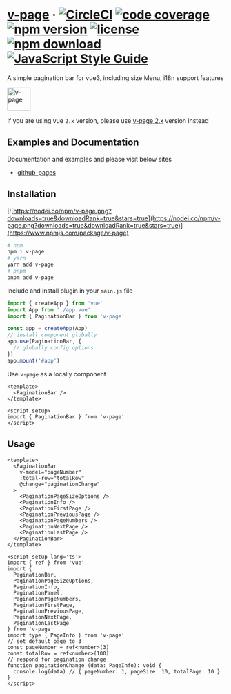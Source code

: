 # [v-page](https://terryz.github.io/vue/#/page) &middot; [![CircleCI](https://dl.circleci.com/status-badge/img/gh/TerryZ/v-page/tree/master.svg?style=svg)](https://dl.circleci.com/status-badge/redirect/gh/TerryZ/v-page/tree/master) [![code coverage](https://codecov.io/gh/TerryZ/v-page/branch/master/graph/badge.svg)](https://codecov.io/gh/TerryZ/v-page) [![npm version](https://img.shields.io/npm/v/v-page.svg)](https://www.npmjs.com/package/v-page) [![license](https://img.shields.io/badge/license-MIT-brightgreen.svg)](https://mit-license.org/) [![npm download](https://img.shields.io/npm/dy/v-page.svg)](https://www.npmjs.com/package/v-page) [![JavaScript Style Guide](https://img.shields.io/badge/code_style-standard-brightgreen.svg)](https://standardjs.com)

A simple pagination bar for vue3, including size Menu, i18n support features

<img src="https://terryz.github.io/image/v-page/v-page.png" alt="v-page" height="54px">

If you are using vue `2.x` version, please use [v-page 2.x](https://github.com/TerryZ/v-page/tree/dev-vue-2) version instead

<!-- ## Features

- Simple interface style
- I18n supported
- Modularization of Pagination bar features
-  -->

## Examples and Documentation

Documentation and examples and please visit below sites

- [github-pages](https://terryz.github.io/docs-vue3/page/)

## Installation

[![https://nodei.co/npm/v-page.png?downloads=true&downloadRank=true&stars=true](https://nodei.co/npm/v-page.png?downloads=true&downloadRank=true&stars=true)](https://www.npmjs.com/package/v-page)

```sh
# npm
npm i v-page
# yarn
yarn add v-page
# pnpm
pnpm add v-page
```

Include and install plugin in your `main.js` file

```js
import { createApp } from 'vue'
import App from './app.vue'
import { PaginationBar } from 'v-page'

const app = createApp(App)
// install component globally
app.use(PaginationBar, {
  // globally config options
})
app.mount('#app')
```

Use `v-page` as a locally component

```vue
<template>
  <PaginationBar />
</template>

<script setup>
import { PaginationBar } from 'v-page'
</script>
```

## Usage

```vue
<template>
  <PaginationBar
    v-model="pageNumber"
    :total-row="totalRow"
    @change="paginationChange"
  >
    <PaginationPageSizeOptions />
    <PaginationInfo />
    <PaginationFirstPage />
    <PaginationPreviousPage />
    <PaginationPageNumbers />
    <PaginationNextPage />
    <PaginationLastPage />
  </PaginationBar>
</template>

<script setup lang='ts'>
import { ref } from 'vue'
import {
  PaginationBar,
  PaginationPageSizeOptions,
  PaginationInfo,
  PaginationPanel,
  PaginationPageNumbers,
  PaginationFirstPage,
  PaginationPreviousPage,
  PaginationNextPage,
  PaginationLastPage
} from 'v-page'
import type { PageInfo } from 'v-page'
// set default page to 3
const pageNumber = ref<number>(3)
const totalRow = ref<number>(100)
// respond for pagination change
function paginationChange (data: PageInfo): void {
  console.log(data) // { pageNumber: 1, pageSize: 10, totalPage: 10 }
}
</script>
```
